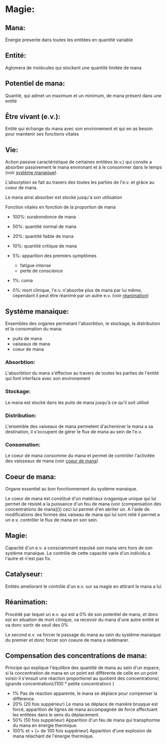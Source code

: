 # Magie:

## __Mana:__

Énergie presente dans toutes les entitées en quantité variable

## __Entité:__

Aglomera de molécules qui stockent une quantité limitée de mana


## __Potentiel de mana:__

Quantié, qui admet un maximum et un minimum, de mana présent dans une entité

## __Être vivant (e.v.):__

Entité qui échange du mana avec son environement et qui en as besoin pour maintenir ses fonctions vitales

## __Vie:__

Action passive caractéristique de certaines entitées (e.v.) qui consite a absorber passivement le mana environant et à le consommer dans le temps (voir [système manaique](https://github.com/Linklancien/Better-magic/blob/main/magic.md#syst%C3%A8me-manaique)).

L'absorption se fait au travers des toutes les parties de l'e.v. et grâce au coeur de mana.

Le mana ainsi absorber est stocké jusqu'a son utilisation

Fonction vitales en fonction de la proportion de mana
- 100%: surabondonce de mana
- 50%: quantité normal de mana
- 20%: quantité faible de mana
- 10%: quantité critique de mana
- 5%: apparition des premiers symptômes 

  - fatigue intense
  - perte de conscience

- 1%: coma  
- 0%: mort clinique, l'e.v. n'absorbe plus de mana par lui même, cependant il peut être réanimé par un autre e.v. (voir [réanimation](https://github.com/Linklancien/Better-magic/blob/main/magic.md#r%C3%A9animation))

## __Système manaique:__

Ensembles des organes permetant l'absorbtion, le stockage, la distribution et la consomation du mana:

- puits de mana
- vaiseaux de mana
- coeur de mana
  
### Absorbtion:

L'absorbtion du mana s'éffectue au travers de toutes les parties de l'entité qui font interface avec son environement

### Stockage:

Le mana est stocké dans les puits de mana jusqu'à ce qu'il soit utilisé

### Distribution:

L'ensemble des vaiseaux de mana permetent d'acheminer le mana a sa destination, il s'occupent de gérer le flux de mana au sein de l'e.v.

### Consomation:

Le coeur de mana consomme du mana et permet de contrôler l'activitée des vaisseaux de mana (voir [coeur de mana]())

## __Coeur de mana:__

Organe essentiel au bon fonctionnement du système manaique.

Le coeur de mana est constitué d'un matériaux oraganique unique qui lui permet de résisté a la puissance d'un feu de mana (voir (compensation des concentrations de mana]()) ceci lui permet d'en abriter un.
A l'aide de modifications des formes des vaiseau de mana qui lui sont relié il permet a un e.v. contrôler le flux de mana en son sein.

## __Magie:__

Capacité d'un e.v. a consciamment expulsé son mana vers hors de son système manaique.
Le contrôle de cette capacité varie d'un individu a l'autre et n'est pas fix.

## __Catalyseur:__

Entités ameliorant le contrôle d'un e.v. sur sa magie en attirant le mana a lui

## __Réanimation:__

Procédé par lequel un e.v. qui est a 0% de son potentiel de mana, et donc est en situation de mort clinique, va recevoir du mana d'une autre entité et va donc sortir de seuil des 0%

Le second e.v. va forcer le passage du mana au sein du système manaique du premier et donc forcer son coeure de mana a redémarer.

## __Compensation des concentrations de mana:__

Principe qui explique l'équilibre des quantité de mana au sein d'un espace, si la concentration de mana en un point est différente de celle en un point voisin il s'ensuit une réaction proportionel au quotient des concentrations( (grande concentration)/(100 * petite concentration) )

- 1% Pas de réaction apparente, le mana se déplace pour compenser la différence.
- 20% (20 fois suppérieur) Le mana se déplace de manière brusque est forcé, apparition de lignes de mana accompagnée de force affectuant les entitées dans le sens du déplacement.
- 50% (50 fois suppérieur) Apparition d'un feu de mana qui transphorme du mana en énergie thermique.
- 100% et + (+ de 100 fois suppérieur) Apparition d'une explosion de mana relachant de l'énergie thermique.

